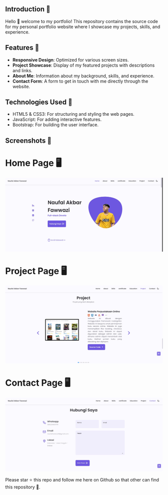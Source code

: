 ## Introduction 🚀
Hello 👋 welcome to my portfolio! This repository contains the source code for my personal portfolio website where I showcase my projects, skills, and experience.

## Features 🚀
- **Responsive Design**: Optimized for various screen sizes.
- **Project Showcase**: Display of my featured projects with descriptions and links.
- **About Me**: Information about my background, skills, and experience.
- **Contact Form**: A form to get in touch with me directly through the website.

## Technologies Used 🚀
- HTML5 & CSS3: For structuring and styling the web pages.
- JavaScript: For adding interactive features.
- Bootstrap: For building the user interface.


## Screenshots 🚀
# Home Page 🖥️
![Home Page](assets/ss/home.jpg)
# Project Page 🖥️
![Projects Page](assets/ss/projek.jpg)
# Contact Page 🖥️
![Contact Page](assets/ss/kontak.jpg)

Please star ⭐ this repo and follow me here on Github so that other can find this repository 💌.
